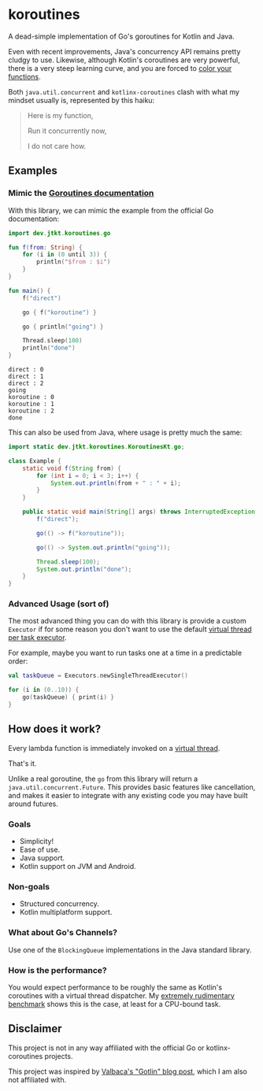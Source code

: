 # koroutines

A dead-simple implementation of Go's goroutines for Kotlin and Java.

Even with recent improvements, Java's concurrency API remains pretty cludgy to use.
Likewise, although Kotlin's coroutines are very powerful, there is a very steep learning curve, and you are forced
to [color your functions](https://journal.stuffwithstuff.com/2015/02/01/what-color-is-your-function/).

Both `java.util.concurrent` and `kotlinx-coroutines` clash with what my mindset usually is, represented by this haiku:
> Here is my function,
>
> Run it concurrently now,
>
> I do not care how.

## Examples

### Mimic the [Goroutines documentation](https://gobyexample.com/goroutines)

With this library, we can mimic the example from the official Go documentation:

```kotlin
import dev.jtkt.koroutines.go

fun f(from: String) {
    for (i in (0 until 3)) {
        println("$from : $i")
    }
}

fun main() {
    f("direct")

    go { f("koroutine") }

    go { println("going") }

    Thread.sleep(100)
    println("done")
}
```

```text
direct : 0
direct : 1
direct : 2
going
koroutine : 0
koroutine : 1
koroutine : 2
done
```

This can also be used from Java, where usage is pretty much the same:

```java
import static dev.jtkt.koroutines.KoroutinesKt.go;

class Example {
    static void f(String from) {
        for (int i = 0; i < 3; i++) {
            System.out.println(from + " : " + i);
        }
    }

    public static void main(String[] args) throws InterruptedException {
        f("direct");

        go(() -> f("koroutine"));

        go(() -> System.out.println("going"));

        Thread.sleep(100);
        System.out.println("done");
    }
}
```

### Advanced Usage (sort of)

The most advanced thing you can do with this library is provide a custom `Executor` if for some reason you don't want
to use the
default [virtual thread per task executor](https://docs.oracle.com/en/java/javase/21/docs/api/java.base/java/util/concurrent/Executors.html#newVirtualThreadPerTaskExecutor()).

For example, maybe you want to run tasks one at a time in a predictable order:

```kotlin
val taskQueue = Executors.newSingleThreadExecutor()

for (i in (0..10)) {
    go(taskQueue) { print(i) }
}
```

## How does it work?

Every lambda function is immediately invoked on a
[virtual thread](https://docs.oracle.com/en/java/javase/21/core/virtual-threads.html).

That's it.

Unlike a real goroutine, the `go` from this library will return a `java.util.concurrent.Future`.
This provides basic features like cancellation, and makes it easier to integrate with any existing code you may have
built around futures.

### Goals

- Simplicity!
- Ease of use.
- Java support.
- Kotlin support on JVM and Android.

### Non-goals

- Structured concurrency.
- Kotlin multiplatform support.

### What about Go's Channels?

Use one of the `BlockingQueue` implementations in the Java standard library.

### How is the performance?

You would expect performance to be roughly the same as Kotlin's coroutines with a virtual thread dispatcher.
My [extremely rudimentary benchmark](src/test/kotlin/dev/jtkt/koroutines/RudimentaryBenchmark.kt) shows this is the
case, at least for a CPU-bound task.

## Disclaimer

This project is not in any way affiliated with the official Go or kotlinx-coroutines projects.

This project was inspired by [Valbaca's "Gotlin" blog post](https://valbaca.com/code/2023/04/26/gotlin.html), which I am
also not affiliated with.
